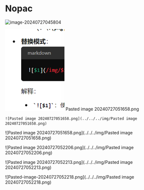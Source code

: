 # Nopac

![image-20240727045804](../../../img/image-20240727045804.png)

![image-20240727050615247](../../../img/image-20240727050615247.png)
Pasted image 20240727051658.png
```
![Pasted image 20240727051658.png](../../../img/Pasted image 20240727051658.png)
```




![Pasted image 20240727051658.png](../../../img/Pasted image 20240727051658.png)


![Pasted image 20240727052206.png](../../../img/Pasted image 20240727052206.png)


![Pasted image 20240727052213.png](../../../img/Pasted image 20240727052213.png)

![Pasted-image-20240727052218.png](../../../img/Pasted image 20240727052218.png)
